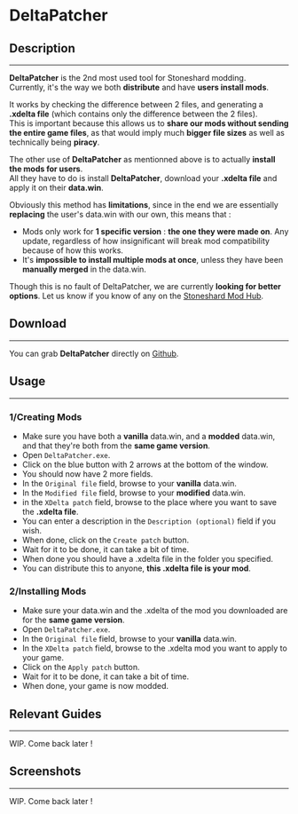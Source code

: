 # DeltaPatcher

## Description

---

**DeltaPatcher** is the 2nd most used tool for Stoneshard modding.  
Currently, it's the way we both **distribute** and have **users install mods**.

It works by checking the difference between 2 files, and generating a **.xdelta file** (which contains only the difference between the 2 files).  
This is important because this allows us to **share our mods without sending the entire game files**, as that would imply much **bigger file sizes** as well as technically being **piracy**.

The other use of **DeltaPatcher** as mentionned above is to actually **install the mods for users**.  
All they have to do is install **DeltaPatcher**, download your **.xdelta file** and apply it on their **data.win**.

Obviously this method has **limitations**, since in the end we are essentially **replacing** the user's data.win with our own, this means that :

- Mods only work for **1 specific version** : **the one they were made on**. Any update, regardless of how insignificant will break mod compatibility because of how this works.
- It's **impossible to install multiple mods at once**, unless they have been **manually merged** in the data.win.

Though this is no fault of DeltaPatcher, we are currently **looking for better options**. Let us know if you know of any on the [Stoneshard Mod Hub](https://discord.gg/YxfRKYUuht).

## Download

---

You can grab **DeltaPatcher** directly on [Github](https://github.com/marco-calautti/DeltaPatcher/releases).

## Usage

---

### 1/Creating Mods

- Make sure you have both a **vanilla** data.win, and a **modded** data.win, and that they're both from the **same game version**.
- Open `DeltaPatcher.exe`.
- Click on the blue button with 2 arrows at the bottom of the window.
- You should now have 2 more fields.
- In the `Original file` field, browse to your **vanilla** data.win.
- In the `Modified file` field, browse to your **modified** data.win.
- in the `XDelta patch` field, browse to the place where you want to save the **.xdelta file**.
- You can enter a description in the `Description (optional)` field if you wish.
- When done, click on the `Create patch` button.
- Wait for it to be done, it can take a bit of time.
- When done you should have a .xdelta file in the folder you specified.
- You can distribute this to anyone, **this .xdelta file is your mod**.

### 2/Installing Mods

- Make sure your data.win and the .xdelta of the mod you downloaded are for the **same game version**.
- Open `DeltaPatcher.exe`.
- In the `Original file` field, browse to your **vanilla** data.win.
- In the `XDelta patch` field, browse to the .xdelta mod you want to apply to your game.
- Click on the `Apply patch` button.
- Wait for it to be done, it can take a bit of time.
- When done, your game is now modded.

## Relevant Guides

---

WIP. Come back later !

## Screenshots

---

WIP. Come back later !
